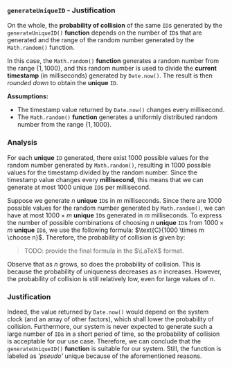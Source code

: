 ### `generateUniqueID` - Justification

On the whole, the **probability of collision** of the same `ID`s generated by the `generateUniqueID()` **function** depends on the number of `ID`s that are generated and the range of the random number generated by the `Math.random()` function.

In this case, the `Math.random()` **function** generates a random number from the range $\{1, 1000\}$, and this random number is used to divide the **current timestamp** (in milliseconds) generated by `Date.now()`. The result is then *rounded down* to obtain the **unique** `ID`.

**Assumptions:**

- The timestamp value returned by `Date.now()` changes every millisecond.
- The `Math.random()` **function** generates a uniformly distributed random number from the range $\{1, 1000\}$.

### Analysis

For each **unique** `ID` generated, there exist $1000$ possible values for the random number generated by `Math.random()`, resulting in $1000$ possible values for the timestamp divided by the random number. Since the timestamp value changes every **millisecond**, this means that we can generate at most $1000$ unique `ID`s per millisecond.

Suppose we generate $n$ **unique** `ID`s in $m$ milliseconds. Since there are $1000$ possible values for the random number generated by `Math.random()`, we can have at most $1000 \times m$ **unique** `ID`s generated in $m$ milliseconds. To express the number of possible combinations of choosing $n$ **unique** `ID`s from $1000 \times m$ **unique** `ID`s, we use the following formula: $\text{C}{1000 \times m \choose n}$. Therefore, the probability of collision is given by: 

> TODO: provide the final formula in the $\LaTeX$ format.

Observe that as $n$ grows, so does the probability of collision. This is because the probability of uniqueness decreases as $n$ increases. However, the probability of collision is still relatively low, even for large values of $n$.

### Justification

Indeed, the value returned by `Date.now()` would depend on the system clock (and an array of other factors), which shall lower the probability of collision. Furthermore, our system is never expected to generate such a large number of `ID`s in a short period of time, so the probability of collision is acceptable for our use case. Therefore, we can conclude that the `generateUniqueID()` **function** is suitable for our system. Still, the function is labeled as _'pseudo'_ unique because of the aforementioned reasons.
